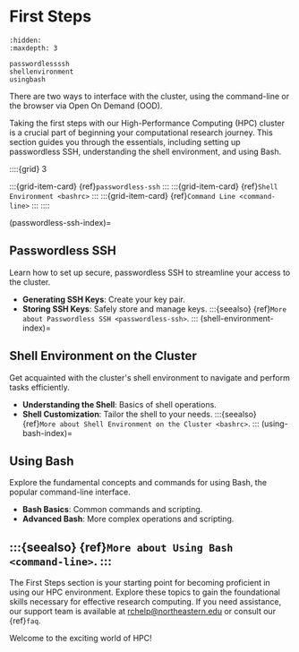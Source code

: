 # First Steps

```{toctree}
:hidden:
:maxdepth: 3

passwordlessssh
shellenvironment
usingbash
```
There are two ways to interface with the cluster, using the command-line or the browser via Open On Demand (OOD).

Taking the first steps with our High-Performance Computing (HPC) cluster is a crucial part of beginning your computational research journey. This section guides you through the essentials, including setting up passwordless SSH, understanding the shell environment, and using Bash.

::::{grid} 3

:::{grid-item-card} {ref}`passwordless-ssh`
:::
:::{grid-item-card} {ref}`Shell Environment <bashrc>`
:::
:::{grid-item-card} {ref}`Command Line <command-line>`
:::
::::

(passwordless-ssh-index)=
## Passwordless SSH
Learn how to set up secure, passwordless SSH to streamline your access to the cluster.

- **Generating SSH Keys**: Create your key pair.
- **Storing SSH Keys**: Safely store and manage keys.
:::{seealso}
{ref}`More about Passwordless SSH <passwordless-ssh>`.
:::
(shell-environment-index)=
## Shell Environment on the Cluster
Get acquainted with the cluster's shell environment to navigate and perform tasks efficiently.


- **Understanding the Shell**: Basics of shell operations.
- **Shell Customization**: Tailor the shell to your needs.
:::{seealso}
{ref}`More about Shell Environment on the Cluster <bashrc>`.
:::
(using-bash-index)=
## Using Bash
Explore the fundamental concepts and commands for using Bash, the popular command-line interface.

- **Bash Basics**: Common commands and scripting.
- **Advanced Bash**: More complex operations and scripting.

:::{seealso}
{ref}`More about Using Bash <command-line>`.
:::
---
The First Steps section is your starting point for becoming proficient in using our HPC environment. Explore these topics to gain the foundational skills necessary for effective research computing. If you need assistance, our support team is available at <rchelp@northeastern.edu> or consult our {ref}`faq`.

Welcome to the exciting world of HPC!
